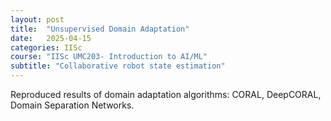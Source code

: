 ```yaml
---
layout: post
title:  "Unsupervised Domain Adaptation"
date:   2025-04-15
categories: IISc
course: "IISc UMC203- Introduction to AI/ML"
subtitle: "Collaborative robot state estimation"
---
```

Reproduced results of domain adaptation algorithms: CORAL, DeepCORAL, Domain Separation
Networks.